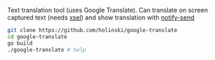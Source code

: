 Text translation tool (uses Google Translate).
Can translate on screen captured text (needs [xsel](http://www.vergenet.net/~conrad/software/xsel/)) and show translation with [notify-send](https://developer.gnome.org/notification-spec/)

```bash
git clone https://github.com/holinski/google-translate
cd google-translate
go build
./google-translate # help
```